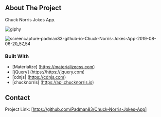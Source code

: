 ## About The Project
Chuck Norris Jokes App.

![giphy](https://user-images.githubusercontent.com/45048950/63227025-9ebf9180-c214-11e9-8599-6f098ce4b781.gif)

![screencapture-padman83-github-io-Chuck-Norris-Jokes-App-2019-08-06-20_57_54](https://user-images.githubusercontent.com/45048950/62631474-64780980-b963-11e9-95c0-0a0bb3e2c125.png)  



### Built With
* [Materialize] (https://materializecss.com)
* [jQuery] (https://https://jquery.com)
* [cdnjs] (https://cdnjs.com)
* [chucknorris] (https://api.chucknorris.io)

## Contact

Project Link: [https://github.com/Padman83/Chuck-Norris-Jokes-App]
